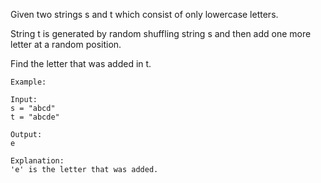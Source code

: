 Given two strings s and t which consist of only lowercase letters.

String t is generated by random shuffling string s and then add one more letter at a random
position.

Find the letter that was added in t.
```
Example:

Input:
s = "abcd"
t = "abcde"

Output:
e

Explanation:
'e' is the letter that was added.
```
